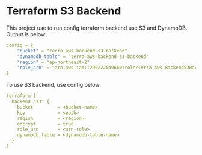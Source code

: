 # Terraform S3 Backend


This project use to run config terraform backend use S3 and DynamoDB.  
Output is below:

```yaml
config = {
    "bucket" = "terra-aws-backend-s3-backend"
    "dynamodb_table" = "terra-aws-backend-s3-backend"
    "region" = "ap-northeast-2"
    "role_arn" = "arn:aws:iam::290222049660:role/Terra-Aws-BackendS3BackendRole"
}
```

To use S3 backend, use config below:

```yaml
terraform {
  backend "s3" {
    bucket         = <bucket-name>
    key            = <path>
    region         = <region>
    encrypt        = true
    role_arn       = <arn-role>
    dynamodb_table = <dynamodb-table-name>
  }
}
```